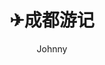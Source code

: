 ---
title: ✈成都游记
description: 拜见🐼
author: Johnny
pubDatetime: 2025-02-18T00:00:00Z
featured: false
draft: true
tags:
  - Travel
---